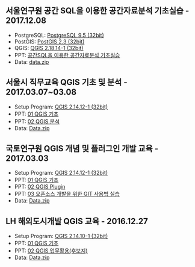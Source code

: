 ## 서울연구원 공간 SQL을 이용한 공간자료분석 기초실습 - 2017.12.08
* PostgreSQL: <a href="https://www.enterprisedb.com/downloads/postgres-postgresql-downloads#windows">PostgreSQL 9.5 (32bit)</a>
* PostGIS: <a href="https://github.com/Gaia3D/workshop/raw/master/20171208_%EC%84%9C%EC%9A%B8%EC%97%B0_%EA%B3%B5%EA%B0%84SQL/setup/postgis_2_3_pg95.exe">PostGIS 2.3 (32bit)</a>
* QGIS: <a href="http://qgis.org/downloads/QGIS-OSGeo4W-2.18.14-1-Setup-x86.exe">QGIS 2.18.14-1 (32bit)</a>
* PPT: <a href="https://github.com/Gaia3D/workshop/raw/master/20171208_%EC%84%9C%EC%9A%B8%EC%97%B0_%EA%B3%B5%EA%B0%84SQL/%EA%B3%B5%EA%B0%84SQL%EC%9D%84%20%EC%9D%B4%EC%9A%A9%ED%95%9C%20%EA%B3%B5%EA%B0%84%EC%9E%90%EB%A3%8C%EB%B6%84%EC%84%9D%20%EA%B8%B0%EC%B4%88%EC%8B%A4%EC%8A%B5_20171208.pptx">공간SQL을 이용한 공간자료분석 기초실습</a>
* Data: <a href="https://github.com/Gaia3D/workshop/raw/master/20171208_%EC%84%9C%EC%9A%B8%EC%97%B0_%EA%B3%B5%EA%B0%84SQL/data.zip">data.zip</a>


## 서울시 직무교육 QGIS 기초 및 분석 - 2017.03.07~03.08
* Setup Program: <a href="http://qgis.org/downloads/QGIS-OSGeo4W-2.14.12-1-Setup-x86.exe">QGIS 2.14.12-1 (32bit)</a>
* PPT: <a href="https://github.com/Gaia3D/workshop/raw/master/20170307_%EC%84%9C%EC%9A%B8%EC%8B%9C_QGIS%EC%A7%81%EB%AC%B4%EA%B5%90%EC%9C%A1/01_QGIS%20%EA%B8%B0%EC%B4%88_20170307.pptx">01 QGIS 기초</a>
* PPT: <a href="https://github.com/Gaia3D/workshop/raw/master/20170307_%EC%84%9C%EC%9A%B8%EC%8B%9C_QGIS%EC%A7%81%EB%AC%B4%EA%B5%90%EC%9C%A1/02_QGIS%20%EB%B6%84%EC%84%9D_20170308.pptx">02 QGIS 분석</a>
* Data: <a href="https://github.com/Gaia3D/workshop/raw/master/20170307_%EC%84%9C%EC%9A%B8%EC%8B%9C_QGIS%EC%A7%81%EB%AC%B4%EA%B5%90%EC%9C%A1/Data.zip">Data.zip</a>


## 국토연구원 QGIS 개념 및 플러그인 개발 교육 - 2017.03.03
* Setup Program: <a href="http://qgis.org/downloads/QGIS-OSGeo4W-2.14.12-1-Setup-x86.exe">QGIS 2.14.12-1 (32bit)</a>
* PPT: <a href="https://github.com/Gaia3D/workshop/raw/master/20170303_%EA%B5%AD%ED%86%A0%EC%97%B0_QGIS%EC%99%80%ED%94%8C%EB%9F%AC%EA%B7%B8%EC%9D%B8/01_QGIS%20%EA%B8%B0%EC%B4%88_20170303.pptx">01 QGIS 기초</a>
* PPT: <a href="https://github.com/Gaia3D/workshop/raw/master/20170303_%EA%B5%AD%ED%86%A0%EC%97%B0_QGIS%EC%99%80%ED%94%8C%EB%9F%AC%EA%B7%B8%EC%9D%B8/02_QGIS_Plugin.pptx">02 QGIS Plugin</a>
* PPT: <a href="https://github.com/Gaia3D/workshop/raw/master/20170303_%EA%B5%AD%ED%86%A0%EC%97%B0_QGIS%EC%99%80%ED%94%8C%EB%9F%AC%EA%B7%B8%EC%9D%B8/03_%EC%98%A4%ED%94%88%EC%86%8C%EC%8A%A4%20%EA%B0%9C%EB%B0%9C%EC%9D%84%20%EC%9C%84%ED%95%9C%20GIT%20%EC%82%AC%EC%9A%A9%EB%B2%95%20%EC%8B%A4%EC%8A%B5.pptx">03 오픈소스 개발을 위한 GIT 사용법 실습</a>
* Data: <a href="https://github.com/Gaia3D/workshop/raw/master/20170303_%EA%B5%AD%ED%86%A0%EC%97%B0_QGIS%EC%99%80%ED%94%8C%EB%9F%AC%EA%B7%B8%EC%9D%B8/Data.zip">Data.zip</a>


## LH 해외도시개발 QGIS 교육 - 2016.12.27
* Setup Program: <a href="http://qgis.org/downloads/QGIS-OSGeo4W-2.14.10-1-Setup-x86.exe">QGIS 2.14.10-1 (32bit)</a>
* PPT: <a href="https://github.com/Gaia3D/workshop/raw/master/20161227_LH_%ED%95%B4%EC%99%B8%EB%8F%84%EC%8B%9C%EA%B0%9C%EB%B0%9C/01_QGIS%20%EA%B8%B0%EC%B4%88_20161227.pptx">01 QGIS 기초</a>
* PPT: <a href="https://github.com/Gaia3D/workshop/raw/master/20161227_LH_%ED%95%B4%EC%99%B8%EB%8F%84%EC%8B%9C%EA%B0%9C%EB%B0%9C/02_QGIS%20%EC%97%85%EB%AC%B4%ED%99%9C%EC%9A%A9(%ED%9B%84%EB%B3%B4%EC%A7%80).pptx">02 QGIS 업무활용(후보지)</a>
* Data: <a href="https://github.com/Gaia3D/workshop/raw/master/20161227_LH_%ED%95%B4%EC%99%B8%EB%8F%84%EC%8B%9C%EA%B0%9C%EB%B0%9C/Data.zip">Data.zip</a>
